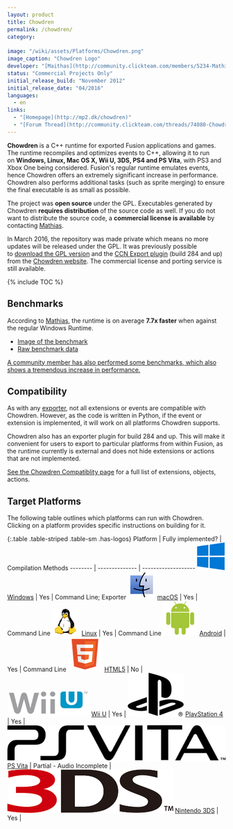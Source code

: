 ```yaml
---
layout: product
title: Chowdren
permalink: /chowdren/
category:

image: "/wiki/assets/Platforms/Chowdren.png"
image_caption: "Chowdren Logo"
developer: "[Maithas](http://community.clickteam.com/members/5234-Mathias)"
status: "Commercial Projects Only"
initial_release_build: "November 2012"
initial_release_date: "04/2016"
languages:
  - en
links:
  - "[Homepage](http://mp2.dk/chowdren)"
  - "[Forum Thread](http://community.clickteam.com/threads/74080-Chowdren-Blazingly-fast-Fusion-exporter-for-desktop-amp-consoles)"
---
```


**Chowdren** is a C++ runtime for exported Fusion applications and games. The runtime recompiles and optimizes events to C++, allowing it to run on **Windows, Linux, Mac OS X, Wii U, 3DS, PS4 and PS Vita**, with PS3 and Xbox One being considered. Fusion's regular runtime emulates events, hence Chowdren offers an extremely significant increase in performance. Chowdren also performs additional tasks (such as sprite merging) to ensure the final executable is as small as possible.

The project was **open source** under the GPL. Executables generated by Chowdren **requires distribution** of the source code as well. If you do not want to distribute the source code, a **commercial license is available** by contacting [Mathias](http://community.clickteam.com/members/5234-Mathias).

In March 2016, the repository was made private which means no more updates will be released under the GPL. It was previously possible to [download the GPL version](http://mp2.dk/chowdren/cmdtool.zip) and the [CCN Export plugin](http://mp2.dk/chowdren/setup.exe) (build 284 and up) from the [Chowdren website](http://mp2.dk/chowdren/). The commercial license and porting service is still available.

{% include TOC %}

## Benchmarks

According to [Mathias](http://community.clickteam.com/members/5234-Mathias), the runtime is on average **7.7x faster** when against the regular Windows Runtime.

- [Image of the benchmark](http://mp2.dk/ss/z0f1KHa.png)
- [Raw benchmark data](https://bpaste.net/show/78f3686e4339)

[A community member has also performed some benchmarks, which also shows a tremendous increase in performance.](http://community.clickteam.com/threads/74080-Chowdren-Blazingly-fast-Fusion-exporter-for-desktop-amp-consoles?p=647615&viewfull=1#post647615)

## Compatibility

As with any [exporter](/exporters/), not all extensions or events are compatible with Chowdren. However, as the code is written in Python, if the event or extension is implemented, it will work on all platforms Chowdren supports.

Chowdren also has an exporter plugin for build 284 and up. This will make it convenient for users to export to particular platforms from within Fusion, as the runtime currently is external and does not hide extensions or actions that are not implemented.

[See the Chowdren Compatiblity page](/chowdren/compatibility/) for a full list of extensions, objects, actions.

## Target Platforms

The following table outlines which platforms can run with Chowdren. Clicking on a platform provides specific instructions on building for it.

{:.table .table-striped .table-sm .has-logos}
Platform | Fully implemented? | Compilation Methods
-------- | --------------     | -------------------
![](/wiki/assets/Platforms/Windows.png) [Windows](/chowdren/platforms#Windows) | Yes | Command Line; Exporter
![](/wiki/assets/Platforms/Mac.png) [macOS](/chowdren/platforms#Mac) | Yes | Command Line
![](/wiki/assets/Platforms/Linux.png) [Linux](/chowdren/platforms#Linux) | Yes | Command Line
![](/wiki/assets/Platforms/Android.png) [Android](/chowdren/platforms#Android) | Yes | Command Line
![](/wiki/assets/Platforms/HTML5.png) [HTML5](/chowdren/platforms#HTML5) | No |
![](/wiki/assets/Platforms/WiiU.png) [Wii U](/chowdren/platforms#Wii_U) | Yes |
![](/wiki/assets/Platforms/PS4.png) [PlayStation 4](/chowdren/platforms#PlayStation_4) | Yes |
![](/wiki/assets/Platforms/PSVita.png) [PS Vita](/chowdren/platforms#PlayStation_Vita) | Partial - Audio Incomplete |
![](/wiki/assets/Platforms/3DS.png) [Nintendo 3DS](/chowdren/platforms#Nintendo_3DS) | Yes |
